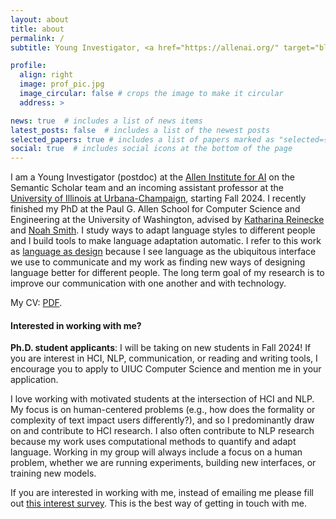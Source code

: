 ```yaml
---
layout: about
title: about
permalink: /
subtitle: Young Investigator, <a href="https://allenai.org/" target="blank"> Allen Institue for AI </a>

profile:
  align: right
  image: prof_pic.jpg
  image_circular: false # crops the image to make it circular
  address: >

news: true  # includes a list of news items
latest_posts: false  # includes a list of the newest posts
selected_papers: true # includes a list of papers marked as "selected={true}"
social: true  # includes social icons at the bottom of the page
---
```


I am a Young Investigator (postdoc) at the [Allen Institute for AI]("https://allenai.org/") on the Semantic Scholar team and an incoming assistant professor at the [University of Illinois at Urbana-Champaign]("https://cs.illinois.edu/), starting Fall 2024. I recently finished my PhD at the Paul G. Allen School for Computer Science and Engineering at the University of Washington, advised by [Katharina Reinecke](https://homes.cs.washington.edu/~reinecke/) and [Noah Smith](https://homes.cs.washington.edu/~nasmith/). I study ways to adapt language styles to different people and I build tools to make language adaptation automatic. I refer to this work as [language as design](assets/pdf/AugustDissertation.pdf) because I see language as the ubiquitous interface we use to communicate and my work as finding new ways of designing language better for different people. The long term goal of my research is to improve our communication with one another and with technology. 


My CV: [PDF](assets/pdf/August_CV.pdf).

#### Interested in working with me? 

**Ph.D. student applicants**: I will be taking on new students in Fall 2024! If you are interest in HCI, NLP, communication, or reading and writing tools, I encourage you to apply to UIUC Computer Science and mention me in your application. 

I love working with motivated students at the intersection of HCI and NLP. My focus is on human-centered problems (e.g., how does the formality or complexity of text impact users differently?), and so I predominantly draw on and contribute to HCI research. I also often contribute to NLP research because my work uses computational methods to quantify and adapt language. Working in my group will always include a focus on a human problem, whether we are running experiments, building new interfaces, or training new models. 

If you are interested in working with me, instead of emailing me please fill out [this interest survey](https://forms.gle/5h8HPEsdm6DBsLwy9). This is the best way of getting in touch with me.




<!-- Originally intending a Cognitive Science major, but finding myself in a different 'CS' discipline, I've been drawn to my current work through a mixture of Psychology, Design and HCI research at Tufts University, where I worked with Professors <a href="https://www.cs.tufts.edu/~jacob/" target="_blank"> Rob Jacob</a>,<a href="http://www.cs.tufts.edu/~remco/" target="_blank"> Remco Chang</a>, <a href="https://ase.tufts.edu/psychology/people/thomas/" target="_blank">Ayanna Thomas</a>, and<a href="https://engineering.tufts.edu/people/faculty/ronald-lasser" target="_blank"> Ron Lasser</a>.  -->

<!-- 

Write your biography here. Tell the world about yourself. Link to your favorite [subreddit](http://reddit.com). You can put a picture in, too. The code is already in, just name your picture `prof_pic.jpg` and put it in the `img/` folder.

Put your address / P.O. box / other info right below your picture. You can also disable any of these elements by editing `profile` property of the YAML header of your `_pages/about.md`. Edit `_bibliography/papers.bib` and Jekyll will render your [publications page](/al-folio/publications/) automatically.

Link to your social media connections, too. This theme is set up to use [Font Awesome icons](http://fortawesome.github.io/Font-Awesome/) and [Academicons](https://jpswalsh.github.io/academicons/), like the ones below. Add your Facebook, Twitter, LinkedIn, Google Scholar, or just disable all of them. -->
